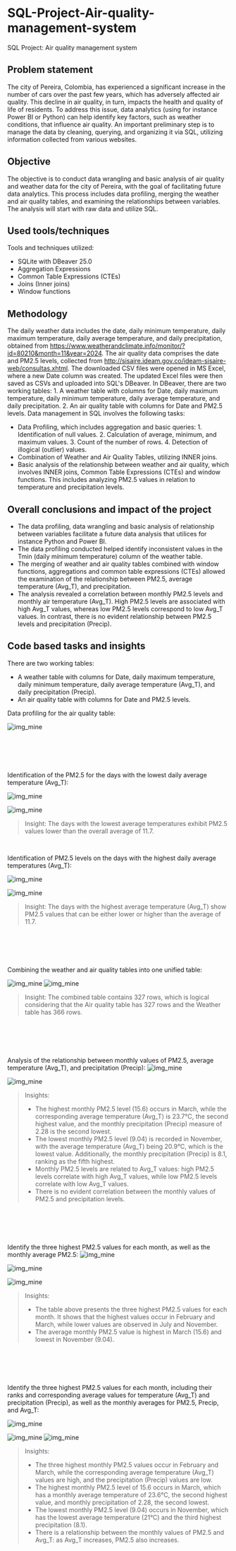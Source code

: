 # SQL-Project-Air-quality-management-system
SQL Project: Air quality management system

## **Problem statement**
The city of Pereira, Colombia, has experienced a significant increase in the number of cars over the past few years, which has adversely affected air quality. This decline in air quality, in turn, impacts the health and quality of life of residents. To address this issue, data analytics (using for instance Power BI or Python) can help identify key factors, such as weather conditions, that influence air quality.  An important preliminary step is to manage the data by cleaning, querying, and organizing it via SQL, utilizing information collected from various websites.

## **Objective**
The objective is to conduct data wrangling and basic analysis of air quality and weather data for the city of Pereira, with the goal of facilitating future data analytics. This process includes data profiling, merging the weather and air quality tables, and examining the relationships between variables. The analysis will start with raw data and utilize SQL. 

## **Used tools/techniques**
Tools and techniques utilized:
- SQLite with DBeaver 25.0
- Aggregation Expressions
- Common Table Expressions (CTEs)
- Joins (Inner joins)
- Window functions

## **Methodology**
The daily weather data includes the date, daily minimum temperature, daily maximum temperature, daily average temperature, and daily precipitation, obtained from https://www.weatherandclimate.info/monitor/?id=80210&month=11&year=2024. The air quality data comprises the date and PM2.5 levels, collected from http://sisaire.ideam.gov.co/ideam-sisaire-web/consultas.xhtml. The downloaded CSV files were opened in MS Excel, where a new Date column was created. The updated Excel files were then saved as CSVs and uploaded into SQL's DBeaver. In DBeaver, there are two working tables: 1. A weather table with columns for Date, daily maximum temperature, daily minimum temperature, daily average temperature, and daily precipitation. 2. An air quality table with columns for Date and PM2.5 levels. Data management in SQL involves the following tasks:


-	Data Profiling, which includes aggregation and basic queries: 1. Identification of null values. 2. Calculation of average, minimum, and maximum values. 3. Count of the number of rows. 4. Detection of illogical (outlier) values. 
-	Combination of Weather and Air Quality Tables, utilizing INNER joins.
-	Basic analysis of the relationship between weather and air quality, which involves INNER joins, Common Table Expressions (CTEs) and window functions. This includes analyzing PM2.5 values in relation to temperature and precipitation levels. 


## **Overall conclusions and impact of the project**
-	The data profiling, data wrangling and basic analysis of relationship between variables facilitate a future data analysis that utilices for instance Python and Power BI. 
-	The data profiling conducted helped identify inconsistent values in the Tmin (daily mínimum temperature) column of the weather table.
-	The merging of weather and air quality tables combined with window functions, aggregations and common table expressions (CTEs) allowed the examination of the relationship between PM2.5, average temperature (Avg_T), and precipitation.
-	The analysis revealed a correlation between monthly PM2.5 levels and monthly air temperature (Avg_T). High PM2.5 levels are associated with high Avg_T values, whereas low PM2.5 levels correspond to low Avg_T values. In contrast, there is no evident relationship between PM2.5 levels and precipitation (Precip). 


## **Code based tasks and insights** 

There are two working tables: 
-	A weather table with columns for Date, daily maximum temperature, daily minimum temperature, daily average temperature (Avg_T), and daily precipitation (Precip). 
-	An air quality table with columns for Date and PM2.5 levels.

Data profiling for the air quality table:

![img_mine](Img_4a.jpg)

<pre>




</pre>

Identification of the PM2.5 for the days with the lowest daily average temperature (Avg_T):  
  
![img_mine](Img_4b.jpg)

![img_mine](Img_4c.jpg)

> Insight: 
> The days with the lowest average temperatures exhibit PM2.5 values lower than the overall average of 11.7.  

<pre>

</pre>

Identification of PM2.5 levels on the days with the highest daily average temperatures (Avg_T):  

![img_mine](Img_5a.jpg)

![img_mine](Img_5b.jpg)
> Insight: 
> The days with the highest average temperature (Avg_T) show PM2.5 values that can be either lower or higher than the average of 11.7.  
     
<pre>




</pre>
    
Combining the weather and air quality tables into one unified table:

![img_mine](Img_6a.jpg)
![img_mine](Img_6b.jpg)
> Insight: 
> The combined table contains 327 rows, which is logical considering that the Air quality table has 327 rows and the Weather table has 366 rows.
  
<pre>




</pre>

Analysis of the relationship between monthly values of PM2.5, average temperature (Avg_T), and precipitation (Precip): 
![img_mine](Img_7a.jpg)

![img_mine](Img_7b.jpg)
> Insights: 
>- The highest monthly PM2.5 level (15.6) occurs in March, while the corresponding average temperature (Avg_T) is 23.7°C, the second highest value, and the monthly precipitation (Precip) measure of 2.28 is the second lowest.
>- The lowest monthly PM2.5 level (9.04) is recorded in November, with the average temperature (Avg_T) being 20.9°C, which is the lowest value. Additionally, the monthly precipitation (Precip) is 8.1, ranking as the fifth highest.
>- Monthly PM2.5 levels are related to Avg_T values: high PM2.5 levels correlate with high Avg_T values, while low PM2.5 levels correlate with low Avg_T values.
>- There is no evident correlation between the monthly values of PM2.5 and precipitation levels.  


<pre>




</pre>
Identify the three highest PM2.5 values for each month, as well as the monthly average PM2.5:
![img_mine](Img_7c.jpg)

![img_mine](Img_8a.jpg)

![img_mine](Img_8b.jpg)
> Insights: 
>- The table above presents the three highest PM2.5 values for each month. It shows that the highest values occur in February and March, while lower values are observed in July and November.
>- The average monthly PM2.5 value is highest in March (15.6) and lowest in November (9.04).  



<pre>




</pre>
               
Identify the three highest PM2.5 values for each month, including their ranks and corresponding average values for temperature (Avg_T) and precipitation (Precip), as well as the monthly averages for PM2.5, Precip, and Avg_T:

![img_mine](Img_8c.jpg)

![img_mine](Img_9a.jpg)
![img_mine](Img_9b.jpg)
> Insights: 
>- The three highest monthly PM2.5 values occur in February and March, while the corresponding average temperature (Avg_T) values are high, and the precipitation (Precip) values are low.
>- The highest monthly PM2.5 level of 15.6 occurs in March, which has a monthly average temperature of 23.6°C, the second highest value, and monthly precipitation of 2.28, the second lowest.
>- The lowest monthly PM2.5 level (9.04) occurs in November, which has the lowest average temperature (21°C) and the third highest precipitation (8.1). 
>- There is a relationship between the monthly values of PM2.5 and Avg_T: as Avg_T increases, PM2.5 also increases.  





